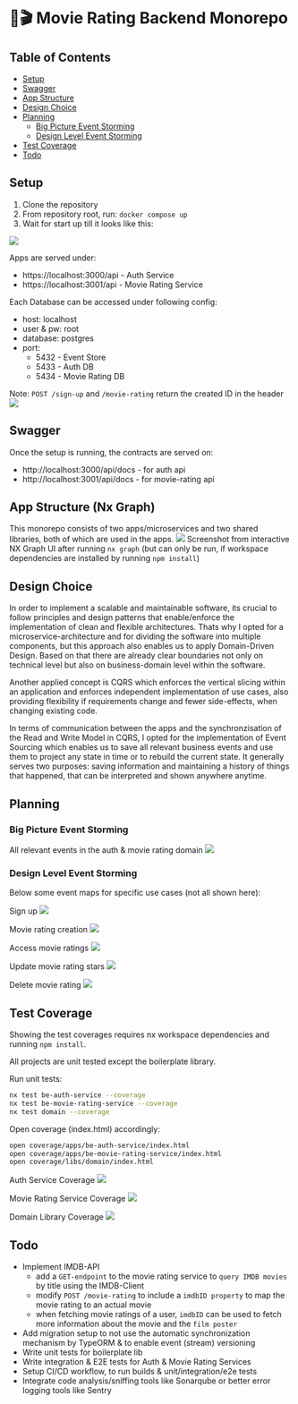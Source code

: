 # 🍿🎬 Movie Rating Backend Monorepo

## Table of Contents

- [Setup](#setup)
- [Swagger](#swagger)
- [App Structure](#app-structure-nx-graph) 
- [Design Choice](#design-choice)
- [Planning](#planning)
    - [Big Picture Event Storming](#big-picture-event-storming)
    - [Design Level Event Storming](#design-level-event-storming)
- [Test Coverage](#test-coverage)
- [Todo](#todo)

## Setup
1. Clone the repository
2. From repository root, run: ```docker compose up```
3. Wait for start up till it looks like this:

![](./docs/img/docker-compose-up.png)


Apps are served under:
- https://localhost:3000/api - Auth Service
- https://localhost:3001/api - Movie Rating Service

Each Database can be accessed under following config:
- host: localhost
- user & pw: root
- database: postgres
- port:
    - 5432 - Event Store
    - 5433 - Auth DB
    - 5434 - Movie Rating DB

Note: `POST /sign-up` and `/movie-rating` return the created ID in the header
![](./docs/img/postman-create-rating.png)

## Swagger
Once the setup is running, the contracts are served on:
- http://localhost:3000/api/docs - for auth api
- http://localhost:3001/api/docs - for movie-rating api

## App Structure (Nx Graph)
This monorepo consists of two apps/microservices and two shared libraries, both of which are used in the apps. 
![](./docs/img/nx-graph.png)
Screenshot from interactive NX Graph UI after running ```nx graph``` (but can only be run, if workspace dependencies are installed by running ```npm install```)

## Design Choice
In order to implement a scalable and maintainable software, its crucial to follow principles and design patterns that enable/enforce the implementation of clean and flexible architectures. Thats why I opted for a microservice-architecture and for dividing the software into multiple components, but this approach also enables us to apply Domain-Driven Design. Based on that there are already clear boundaries not only on technical level but also on business-domain level within the software.

Another applied concept is CQRS which enforces the vertical slicing within an application and enforces independent implementation of use cases, also providing flexibility if requirements change and fewer side-effects, when changing existing code.

In terms of communication between the apps and the synchronzisation of the Read and Write Model in CQRS, I opted for the implementation of Event Sourcing which enables us to save all relevant business events and use them to project any state in time or to rebuild the current state. It generally serves two purposes: saving information and maintaining a history of things that happened, that can be interpreted and shown anywhere anytime.

## Planning
### Big Picture Event Storming
All relevant events in the auth & movie rating domain
![](./docs/img/big-picture-events.png)
### Design Level Event Storming
Below some event maps for specific use cases (not all shown here):

Sign up
![](./docs/img/design-level-sign-up.png)

Movie rating creation
![](./docs/img/design-level-create-rating.png)

Access movie ratings
![](./docs/img/design-level-get-ratings-apis.png)

Update movie rating stars
![](./docs/img/design-level-update-stars.png)

Delete movie rating
![](./docs/img/design-level-delete-rating.png)

## Test Coverage

Showing the test coverages requires nx workspace dependencies and running ```npm install```.

All projects are unit tested except the boilerplate library.

Run unit tests:
```bash
nx test be-auth-service --coverage
nx test be-movie-rating-service --coverage
nx test domain --coverage
```

Open coverage (index.html) accordingly:
```bash
open coverage/apps/be-auth-service/index.html
open coverage/apps/be-movie-rating-service/index.html
open coverage/libs/domain/index.html
```

Auth Service Coverage
![](./docs/img/auth-coverage.png)

Movie Rating Service Coverage
![](./docs/img/movie-rating-coverage.png)

Domain Library Coverage
![](./docs/img/domain-coverage.png)



## Todo
- Implement IMDB-API
    - add a `GET-endpoint` to the movie rating service to `query IMDB movies` by title using the IMDB-Client
    - modify `POST /movie-rating` to include a `imdbID property` to map the movie rating to an actual movie
    - when fetching movie ratings of a user, `imdbID` can be used to fetch more information about the movie and the `film poster`
- Add migration setup to not use the automatic synchronization mechanism by TypeORM & to enable event (stream) versioning
- Write unit tests for boilerplate lib
- Write integration & E2E tests for Auth & Movie Rating Services
- Setup CI/CD workflow, to run builds & unit/integration/e2e tests
- Integrate code analysis/sniffing tools like Sonarqube or better error logging tools like Sentry